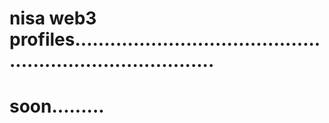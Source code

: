 # nisa web3 profiles.............................................................................
# soon.........
